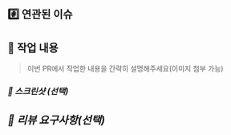 <!-- PR 제목은 다음과 같은 형식으로 작성합니다. --> 

<!-- gitmoji [Feature/domain-issue number] title -->
<!-- ex) :sparkles: [Feature/diary-1] 일기 작성 기능 구현 -->

## #️⃣ 연관된 이슈


## 📝 작업 내용
> 이번 PR에서 작업한 내용을 간략히 설명해주세요(이미지 첨부 가능)


### ***📸 스크린샷 (선택)***


## ***💬 리뷰 요구사항(선택)***
